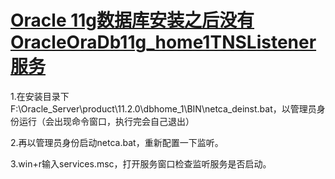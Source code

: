 # [Oracle 11g数据库安装之后没有OracleOraDb11g_home1TNSListener服务](https://blog.csdn.net/qq_45988641/article/details/129276357?spm=1001.2101.3001.6650.2&utm_medium=distribute.pc_relevant.none-task-blog-2%7Edefault%7EYuanLiJiHua%7EPosition-2-129276357-blog-116466954.235%5Ev27%5Epc_relevant_t0_download&depth_1-utm_source=distribute.pc_relevant.none-task-blog-2%7Edefault%7EYuanLiJiHua%7EPosition-2-129276357-blog-116466954.235%5Ev27%5Epc_relevant_t0_download&utm_relevant_index=5)

1.在安装目录下F:\Oracle_Server\product\11.2.0\dbhome_1\BIN\netca_deinst.bat，以管理员身份运行（会出现命令窗口，执行完会自己退出）

2.再以管理员身份启动netca.bat，重新配置一下监听。


3.win+r输入services.msc，打开服务窗口检查监听服务是否启动。

